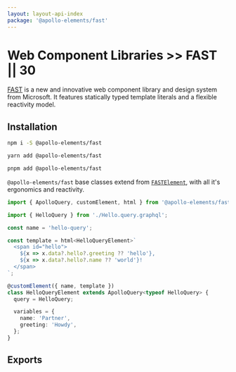 ```yaml
---
layout: layout-api-index
package: '@apollo-elements/fast'
---
```

# Web Component Libraries >> FAST || 30

[FAST](https://fast.design) is a new and innovative web component library and design system from Microsoft. It features statically typed template literals and a flexible reactivity model.

## Installation

<code-tabs collection="package-managers" default-tab="npm">

```bash tab npm
npm i -S @apollo-elements/fast
```

```bash tab yarn
yarn add @apollo-elements/fast
```

```bash tab pnpm
pnpm add @apollo-elements/fast
```

</code-tabs>

`@apollo-elements/fast` base classes extend from [`FASTElement`](https://fast.design), with all it's ergonomics and reactivity.

```ts wcd UVnKokGfLD6cpG8GAuJT src/Hello.ts
import { ApolloQuery, customElement, html } from '@apollo-elements/fast';

import { HelloQuery } from './Hello.query.graphql';

const name = 'hello-query';

const template = html<HelloQueryElement>`
  <span id="hello">
    ${x => x.data?.hello?.greeting ?? 'hello'},
    ${x => x.data?.hello?.name ?? 'world'}!
  </span>
`;

@customElement({ name, template })
class HelloQueryElement extends ApolloQuery<typeof HelloQuery> {
  query = HelloQuery;

  variables = {
    name: 'Partner',
    greeting: 'Howdy',
  };
}
```

## Exports

